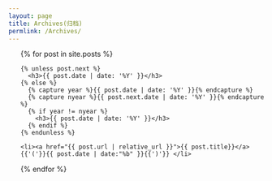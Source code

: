```yaml
---
layout: page
title: Archives(归档)
permlink: /Archives/
---
```


<ul>
  {% for post in site.posts %}

    {% unless post.next %}
      <h3>{{ post.date | date: '%Y' }}</h3>
    {% else %}
      {% capture year %}{{ post.date | date: '%Y' }}{% endcapture %}
      {% capture nyear %}{{ post.next.date | date: '%Y' }}{% endcapture %}
      {% if year != nyear %}
        <h3>{{ post.date | date: '%Y' }}</h3>
      {% endif %}
    {% endunless %}

    <li><a href="{{ post.url | relative_url }}">{{ post.title}}</a>{{'('}}{{ post.date | date:"%b" }}{{')'}} </li>
  {% endfor %}

</ul>
